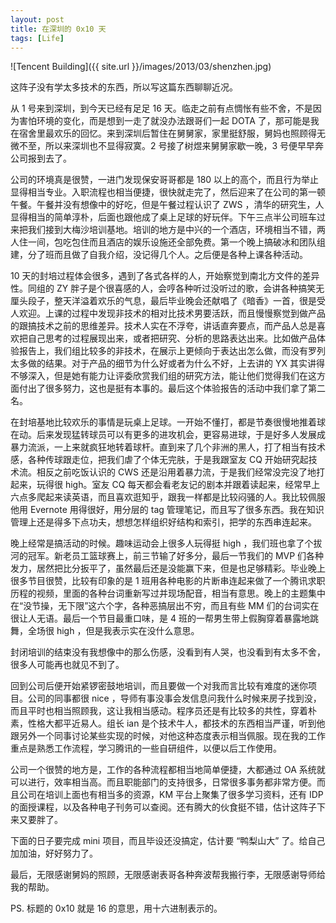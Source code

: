 ```yaml
---
layout: post
title: 在深圳的 0x10 天
tags: [Life]
---
```


![Tencent Building]({{ site.url }}/images/2013/03/shenzhen.jpg)

这阵子没有学太多技术的东西，所以写这篇东西聊聊近况。

从 1 号来到深圳，到今天已经有足足 16 天。临走之前有点惆怅有些不舍，不是因为害怕环境的变化，而是想到一走了就没办法跟哥们一起 DOTA 了，那可能是我在宿舍里最欢乐的回忆。来到深圳后暂住在舅舅家，家里挺舒服，舅妈也照顾得无微不至，所以来深圳也不显得寂寞。2 号接了树煜来舅舅家歇一晚，3 号便早早奔公司报到去了。

<!--more-->

公司的环境真是很赞，一进门发现保安哥哥都是 180 以上的高个，而且行为举止显得相当专业。入职流程也相当便捷，很快就走完了，然后迎来了在公司的第一顿午餐。午餐并没有想像中的好吃，但是午餐过程认识了 ZWS ，清华的研究生，人显得相当的简单淳朴，后面也跟他成了桌上足球的好玩伴。下午三点半公司班车过来把我们接到大梅沙培训基地。培训的地方是中兴的一个酒店，环境相当不错，两人住一间，包吃包住而且酒店的娱乐设施还全部免费。第一个晚上搞破冰和团队组建，分了班而且做了自我介绍，没记得几个人。之后便是各种上课各种活动。

10 天的封培过程体会很多，遇到了各式各样的人，开始察觉到南北方文件的差异性。同组的 ZY 胖子是个很喜感的人，会哼各种听过没听过的歌，会讲各种搞笑无厘头段子，整天洋溢着欢乐的气息，最后毕业晚会还献唱了《暗香》一首，很是受人欢迎。上课的过程中发现非技术的相对比技术男要活跃，而且慢慢察觉到做产品的跟搞技术之前的思维差异。技术人实在不浮夸，讲话直奔要点，而产品人总是喜欢把自己思考的过程展现出来，或者把研究、分析的思路表达出来。比如做产品体验报告上，我们组比较多的非技术，在展示上更倾向于表达出怎么做，而没有罗列太多做的结果。对于产品的细节为什么好或者为什么不好，上去讲的 YX 其实讲得不够深入，但是她有能力让评委欣赏我们组的研究方法，能让他们觉得我们在这方面付出了很多努力，这也是挺有本事的。最后这个体验报告的活动中我们拿了第二名。

在封培基地比较欢乐的事情是玩桌上足球。一开始不懂打，都是节奏很慢地推着球在动。后来发现猛转球员可以有更多的进攻机会，更容易进球，于是好多人发展成暴力流派，一上来就疯狂地转着球杆。直到来了几个非洲的黑人，打了相当有技术感，各种传球跟走位，把我们虐了个体无完肤，于是我跟室友 CQ 开始研究起技术流。相反之前吃饭认识的 CWS 还是沿用着暴力流，于是我们经常没完没了地打起来，玩得很 high。室友 CQ 每天都会看老友记的剧本并跟着读起来，经常早上六点多爬起来读英语，而且喜欢逛知乎，跟我一样都是比较闷骚的人。我比较佩服他用 Evernote 用得很好，用分层的 tag 管理笔记，而且写了很多东西。我在知识管理上还是得多下点功夫，想想怎样组织好结构和索引，把学的东西串连起来。

晚上经常是搞活动的时候。趣味运动会上很多人玩得挺 high ，我们班也拿了个拔河的冠军。新老员工篮球赛上，前三节输了好多分，最后一节我们的 MVP 们各种发力，居然把比分扳平了，虽然最后还是没能赢下来，但是也足够精彩。毕业晚上很多节目很赞，比较有印象的是 1 班用各种电影的片断串连起来做了一个腾讯求职历程的视频，里面的各种台词重新写过并现场配音，相当有意思。晚上的主题集中在“没节操，无下限”这六个字，各种恶搞层出不穷，而且有些 MM 们的台词实在很让人无语。最后一个节目最重口味，是 4 班的一帮男生带上假胸穿着暴露地跳舞，全场很 high ，但是我表示实在没什么意思。

封闭培训的结束没有我想像中的那么伤感，没看到有人哭，也没看到有太多不舍，很多人可能再也就见不到了。

回到公司后便开始紧锣密鼓地培训，而且要做一个对我而言比较有难度的迷你项目。公司的同事都很 nice ，导师有事没事会发信息问我什么时候来房子找到没，而且平时也相当照顾我，这让我相当感动。程序员还是有比较多的共性，穿着朴素，性格大都平近易人。组长 ian 是个技术牛人，都技术的东西相当严谨，听到他跟另外一个同事讨论某些实现的时候，对他这种态度表示相当佩服。现在我的工作重点是熟悉工作流程，学习腾讯的一些自研组件，以便以后工作使用。

公司一个很赞的地方是，工作的各种流程都相当地简单便捷，大都通过 OA 系统就可以进行，效率相当高。而且职能部门的支持很多，日常很多事务都非常方便。而且公司在培训上面也有相当多的资源，KM 平台上聚集了很多学习资料，还有 IDP 的面授课程，以及各种电子刊务可以查阅。还有腾大的伙食挺不错，估计这阵子下来又要胖了。

下面的日子要完成 mini 项目，而且毕设还没搞定，估计要 “鸭梨山大” 了。给自己加加油，好好努力了。

最后，无限感谢舅妈的照顾，无限感谢表哥各种奔波帮我搬行李，无限感谢导师给我的帮助。

PS. 标题的 0x10 就是 16 的意思，用十六进制表示的。
